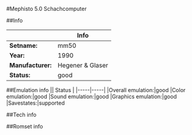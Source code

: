#Mephisto 5.0 Schachcomputer

##Info

||Info|
|-----|-----|
|**Setname:**|mm50
|**Year:**|1990
|**Manufacturer:**|Hegener & Glaser
|**Status:**|good

##Emulation info
|| Status |
|-----|-----|
|Overall emulation:|good
|Color emulation:|good
|Sound emulation:|good
|Graphics emulation:|good
|Savestates:|supported

##Tech info

##Romset info

<!--- START OF EDITED COMMENT DO NOT TOUCH TEXT ABOVE-->
